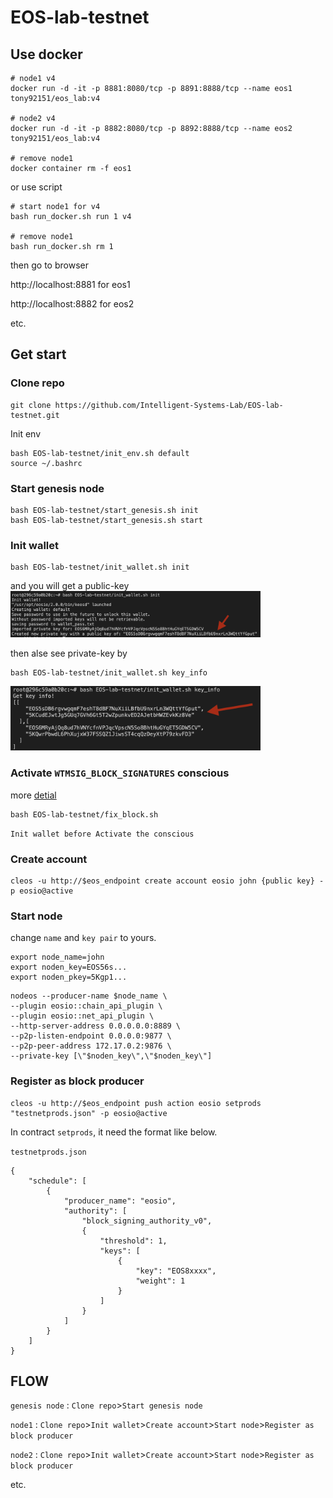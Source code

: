 # EOS-lab-testnet

## Use docker 

```shell=
# node1 v4  
docker run -d -it -p 8881:8080/tcp -p 8891:8888/tcp --name eos1 tony92151/eos_lab:v4

# node2 v4
docker run -d -it -p 8882:8080/tcp -p 8892:8888/tcp --name eos2 tony92151/eos_lab:v4

# remove node1
docker container rm -f eos1
```
or use script
```shell=
# start node1 for v4
bash run_docker.sh run 1 v4

# remove node1
bash run_docker.sh rm 1
```

then go to browser

http://localhost:8881 for eos1

http://localhost:8882 for eos2

etc.

## Get start

### Clone repo
```sheel=
git clone https://github.com/Intelligent-Systems-Lab/EOS-lab-testnet.git
```
Init env
```sheel=
bash EOS-lab-testnet/init_env.sh default
source ~/.bashrc
```
### Start genesis node
```sheel=
bash EOS-lab-testnet/start_genesis.sh init
bash EOS-lab-testnet/start_genesis.sh start
```
### Init wallet
```sheel=
bash EOS-lab-testnet/init_wallet.sh init
```
and you will get a public-key
<img src="https://raw.githubusercontent.com/Intelligent-Systems-Lab/EOS-lab-testnet/master/images/image1.png" width="400"/>

then alse see private-key by
```sheel=
bash EOS-lab-testnet/init_wallet.sh key_info
```
<img src="https://raw.githubusercontent.com/Intelligent-Systems-Lab/EOS-lab-testnet/master/images/image2.png" width="400"/>

### Activate `WTMSIG_BLOCK_SIGNATURES` conscious

more [detial](https://www.bcskill.com/index.php/archives/884.html)
```sheel=
bash EOS-lab-testnet/fix_block.sh
```
`Init wallet before Activate the conscious`

### Create account
```sheel=
cleos -u http://$eos_endpoint create account eosio john {public key} -p eosio@active
```

### Start node

change `name` and `key pair` to yours.

```shell=
export node_name=john
export noden_key=EOS56s...
export noden_pkey=5Kgp1...
```
```shell=
nodeos --producer-name $node_name \
--plugin eosio::chain_api_plugin \
--plugin eosio::net_api_plugin \
--http-server-address 0.0.0.0.0:8889 \
--p2p-listen-endpoint 0.0.0.0:9877 \
--p2p-peer-address 172.17.0.2:9876 \
--private-key [\"$noden_key\",\"$noden_key\"]
```

### Register as block producer

```sheel=
cleos -u http://$eos_endpoint push action eosio setprods "testnetprods.json" -p eosio@active
```
In contract `setprods`, it need the format like below.

`testnetprods.json`
```json=
{
    "schedule": [
        {
            "producer_name": "eosio",
            "authority": [
                "block_signing_authority_v0",
                {
                    "threshold": 1,
                    "keys": [
                        {
                            "key": "EOS8xxxx",
                            "weight": 1
                        }
                    ]
                }
            ]
        }
    ]
}
```

## FLOW

`genesis node` : `Clone repo`>`Start genesis node`

`node1` : `Clone repo`>`Init wallet`>`Create account`>`Start node`>`Register as block producer`

`node2` : `Clone repo`>`Init wallet`>`Create account`>`Start node`>`Register as block producer`

etc.





